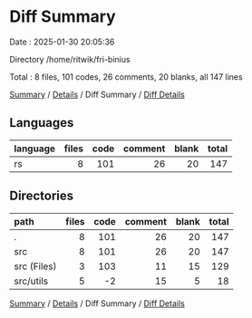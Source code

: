 # Diff Summary

Date : 2025-01-30 20:05:36

Directory /home/ritwik/fri-binius

Total : 8 files,  101 codes, 26 comments, 20 blanks, all 147 lines

[Summary](results.md) / [Details](details.md) / Diff Summary / [Diff Details](diff-details.md)

## Languages
| language | files | code | comment | blank | total |
| :--- | ---: | ---: | ---: | ---: | ---: |
| rs | 8 | 101 | 26 | 20 | 147 |

## Directories
| path | files | code | comment | blank | total |
| :--- | ---: | ---: | ---: | ---: | ---: |
| . | 8 | 101 | 26 | 20 | 147 |
| src | 8 | 101 | 26 | 20 | 147 |
| src (Files) | 3 | 103 | 11 | 15 | 129 |
| src/utils | 5 | -2 | 15 | 5 | 18 |

[Summary](results.md) / [Details](details.md) / Diff Summary / [Diff Details](diff-details.md)